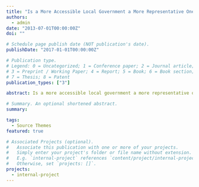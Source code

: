 ```yaml
---
title: "Is a More Accessible Local Government a More Representative One? The Effects of Online Meetings on Participation Within Overlapping Local Governments"
authors:
  - admin
date: "2013-07-01T00:00:00Z"
doi: ""

# Schedule page publish date (NOT publication's date).
publishDate: "2017-01-01T00:00:00Z"

# Publication type.
# Legend: 0 = Uncategorized; 1 = Conference paper; 2 = Journal article;
# 3 = Preprint / Working Paper; 4 = Report; 5 = Book; 6 = Book section;
# 7 = Thesis; 8 = Patent
publication_types: ["3"]

abstract: Is a more accessible local government a more representative one? In response to the COVID-19 pandemic, many local governments opted to host their public meetings—-at least in part—-virtually, a practice which many continued even after the worst of the pandemic subsided. Despite the theorized increase in accessibility, previous research has found limited effects on either participation or the diversity of participants following this shift to online format meetings; however, most of this work has only examined local participation in the vacuum of municipal governments. Policy issues often involve multiple overlapping local institutions, each with its own governing body and, importantly, each with its own opportunities for civic engagement. This paper attempts to expand our understanding of political participation within local politics by analyzing how changes brought upon by the COVID-19 pandemic, namely in the form of online public meetings, shaped participation across three distinct yet overlapping local governments. To accomplish this, I first construct a novel dataset of public meeting minutes from 2018 until 2022 for county, municipal, and school board governments within the St. Louis region. I then extract public participation data from these minutes and combine them with existing political and demographic datasets to examine how participation in these meetings has changed following the switch to online meetings. I leverage both time-series and text analyses to investigate whether the shift to more accessible online meetings promotes healthy democratic participation or amplifies pre-existing inequities in local political participation. Importantly this paper adds to our understanding of how individuals navigate and participate within their interlocking spheres of local governments, an often overlooked component of American local politics. 

# Summary. An optional shortened abstract.
summary:

tags:
  - Source Themes
featured: true

# Associated Projects (optional).
#   Associate this publication with one or more of your projects.
#   Simply enter your project's folder or file name without extension.
#   E.g. `internal-project` references `content/project/internal-project/index.md`.
#   Otherwise, set `projects: []`.
projects:
  - internal-project
---
```


